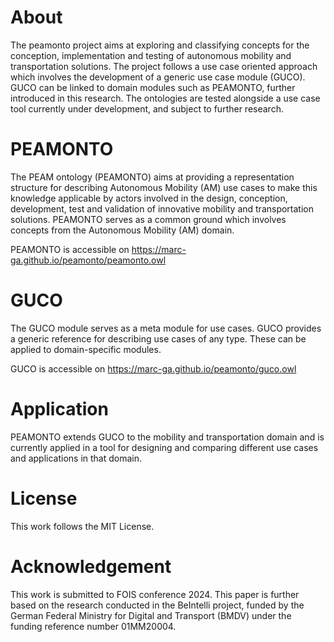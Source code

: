 # About

The peamonto project aims at exploring and classifying concepts for the conception, implementation and testing of autonomous mobility and transportation solutions. The project follows a use case oriented approach which involves the development of a generic use case module (GUCO). GUCO can be linked to domain modules such as PEAMONTO, further introduced in this research. The ontologies are tested alongside a use case tool currently under development, and subject to further research.

# PEAMONTO
The PEAM ontology (PEAMONTO) aims at providing a representation structure for describing Autonomous Mobility (AM) use cases to make this knowledge applicable by actors involved in the design, conception, development, test and validation of innovative mobility and transportation solutions. PEAMONTO serves as a common ground which involves concepts from the Autonomous Mobility (AM) domain.

PEAMONTO is accessible on https://marc-ga.github.io/peamonto/peamonto.owl

# GUCO
The GUCO module serves as a meta module for use cases. GUCO provides a generic reference for describing use cases of any type. These can be applied to domain-specific modules.

GUCO is accessible on https://marc-ga.github.io/peamonto/guco.owl

# Application
PEAMONTO extends GUCO to the mobility and transportation domain and is currently applied in a tool for designing and comparing different use cases and applications in that domain.

# License

This work follows the MIT License.

# Acknowledgement

This work is submitted to FOIS conference 2024. This paper is further based on the research conducted in the BeIntelli project, funded by the German Federal Ministry for Digital and Transport (BMDV) under the funding reference number 01MM20004.
